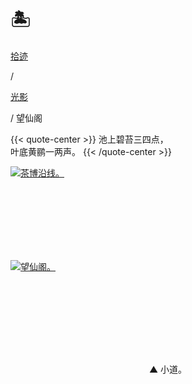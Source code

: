 # 🏝️


<div class="nav-tab">
  <a href="../../../cages"><p class="not">拾迹</p></a><p class="not">/</p>
  <a href="../"><p class="not">光影</p></a>
  <p class="now">/&nbsp;望仙阁</p>
</div>

{{< quote-center >}}
池上碧苔三四点，<br>
叶底黄鹂一两声。
{{< /quote-center >}}

<div class="group-picture">
  <div class="group-picture-cover">
    <a class="lightgallery" href="https://pic.imgdb.cn/item/654e1da1c458853aef4ae3ca.jpg" title="茶博沿线。" data-thumbnail="https://pic.imgdb.cn/item/654e1da1c458853aef4ae3ca.jpg">
    <img loading="lazy" src="https://pic.imgdb.cn/item/654e1da1c458853aef4ae3ca.jpg" sizes="auto" alt="茶博沿线。"></a>
  </div>
  <div class="group-picture-cover">
    <a class="lightgallery" href="https://pic.imgdb.cn/item/654e1da1c458853aef4ae30a.jpg" title="望仙阁。" data-thumbnail="https://pic.imgdb.cn/item/654e1da1c458853aef4ae30a.jpg">
    <img loading="lazy" src="https://pic.imgdb.cn/item/654e1da1c458853aef4ae30a.jpg" sizes="auto" alt="望仙阁。"></a>
  </div>
</div>

<p class="img-desc" style="text-align: center">▲ 小道。</p>
